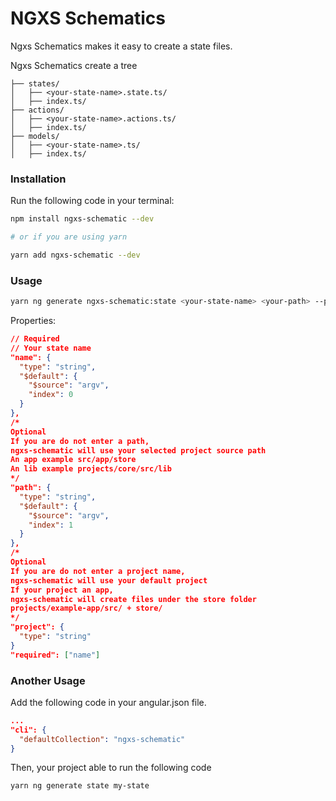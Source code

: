 # NGXS Schematics

Ngxs Schematics makes it easy to create a state files.

Ngxs Schematics create a tree

```treeview
├── states/
│   ├── <your-state-name>.state.ts/
│   ├── index.ts/
├── actions/
│   ├── <your-state-name>.actions.ts/
│   ├── index.ts/
├── models/
│   ├── <your-state-name>.ts/
│   ├── index.ts/
```

### Installation

Run the following code in your terminal:

```bash
npm install ngxs-schematic --dev

# or if you are using yarn

yarn add ngxs-schematic --dev
```

### Usage

```bash
yarn ng generate ngxs-schematic:state <your-state-name> <your-path> --project <your-project-name>
```

Properties:

```json
// Required
// Your state name
"name": {
  "type": "string",
  "$default": {
    "$source": "argv",
    "index": 0
  }
},
/*
Optional
If you are do not enter a path,
ngxs-schematic will use your selected project source path
An app example src/app/store
An lib example projects/core/src/lib
*/
"path": {
  "type": "string",
  "$default": {
    "$source": "argv",
    "index": 1
  }
},
/*
Optional
If you are do not enter a project name,
ngxs-schematic will use your default project
If your project an app,
ngxs-schematic will create files under the store folder
projects/example-app/src/ + store/
*/
"project": {
  "type": "string"
}
"required": ["name"]
```

### Another Usage

Add the following code in your angular.json file.

```json
...
"cli": {
  "defaultCollection": "ngxs-schematic"
}
```

Then, your project able to run the following code

```bash
yarn ng generate state my-state
```

